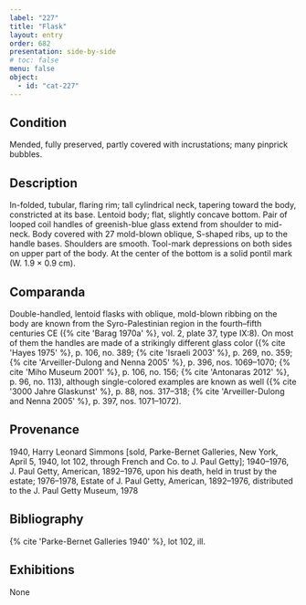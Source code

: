 ```yaml
---
label: "227"
title: "Flask"
layout: entry
order: 682
presentation: side-by-side
# toc: false
menu: false
object:
  - id: "cat-227"
---
```


## Condition

Mended, fully preserved, partly covered with incrustations; many pinprick bubbles.

## Description

In-folded, tubular, flaring rim; tall cylindrical neck, tapering toward the body, constricted at its base. Lentoid body; flat, slightly concave bottom. Pair of looped coil handles of greenish-blue glass extend from shoulder to mid-neck. Body covered with 27 mold-blown oblique, S-shaped ribs, up to the handle bases. Shoulders are smooth. Tool-mark depressions on both sides on upper part of the body. At the center of the bottom is a solid pontil mark (W. 1.9 × 0.9 cm).

## Comparanda

Double-handled, lentoid flasks with oblique, mold-blown ribbing on the body are known from the Syro-Palestinian region in the fourth–fifth centuries CE ({% cite 'Barag 1970a' %}, vol. 2, plate 37, type IX:8). On most of them the handles are made of a strikingly different glass color ({% cite 'Hayes 1975' %}, p. 106, no. 389; {% cite 'Israeli 2003' %}, p. 269, no. 359; {% cite 'Arveiller-Dulong and Nenna 2005' %}, p. 396, nos. 1069–1070; {% cite 'Miho Museum 2001' %}, p. 106, no. 156; {% cite 'Antonaras 2012' %}, p. 96, no. 113), although single-colored examples are known as well ({% cite '3000 Jahre Glaskunst' %}, p. 88, nos. 317–318; {% cite 'Arveiller-Dulong and Nenna 2005' %}, p. 397, nos. 1071–1072).

## Provenance

1940, Harry Leonard Simmons [sold, Parke-Bernet Galleries, New York, April 5, 1940, lot 102, through French and Co. to J. Paul Getty]; 1940–1976, J. Paul Getty, American, 1892–1976, upon his death, held in trust by the estate; 1976–1978, Estate of J. Paul Getty, American, 1892–1976, distributed to the J. Paul Getty Museum, 1978

## Bibliography

{% cite 'Parke-Bernet Galleries 1940' %}, lot 102, ill.

## Exhibitions

None